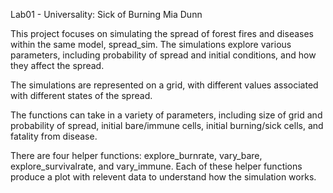 Lab01 - Universality: Sick of Burning
Mia Dunn

This project focuses on simulating the spread of forest fires and diseases within the same model, spread_sim. The simulations explore various parameters, including probability of spread and initial conditions, and how they affect the spread.

The simulations are represented on a grid, with different values associated with different states of the spread.

The functions can take in a variety of parameters, including size of grid and probability of spread, initial bare/immune cells, initial burning/sick cells, and fatality from disease.

There are four helper functions: explore_burnrate, vary_bare, explore_survivalrate, and vary_immune. Each of these helper functions produce a plot with relevent data to understand how the simulation works.